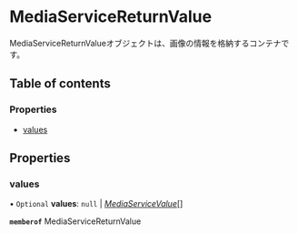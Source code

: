 # MediaServiceReturnValue


<div lang=\"ja\">MediaServiceReturnValueオブジェクトは、画像の情報を格納するコンテナです。</div> 

## Table of contents

### Properties

- [values](mediaservicereturnvalue.md#values)

## Properties

### values

• `Optional` **values**: ``null`` \| [*MediaServiceValue*](mediaservicevalue.md)[]

**`memberof`** MediaServiceReturnValue
